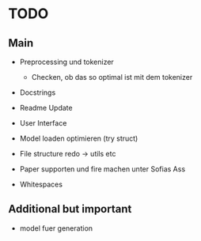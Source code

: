 # TODO

## Main

- Preprocessing und tokenizer 
    - Checken, ob das so optimal ist mit dem tokenizer

- Docstrings
- Readme Update
- User Interface
- Model loaden optimieren (try struct)
- File structure redo -> utils etc
- Paper supporten und fire machen unter Sofias Ass
- Whitespaces


## Additional but important 

- model fuer generation 
